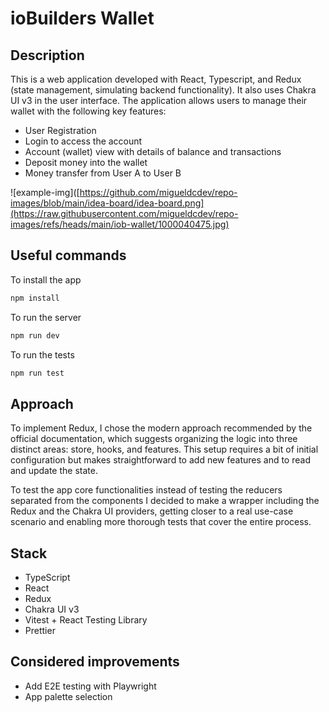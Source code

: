 # ioBuilders Wallet

## Description

This is a web application developed with React, Typescript, and Redux (state management, simulating backend functionality). It also uses Chakra UI v3 in the user interface. The application allows users to manage their wallet with the following key features:

- User Registration
- Login to access the account
- Account (wallet) view with details of balance and transactions
- Deposit money into the wallet
- Money transfer from User A to User B

![example-img]([https://github.com/migueldcdev/repo-images/blob/main/idea-board/idea-board.png](https://raw.githubusercontent.com/migueldcdev/repo-images/refs/heads/main/iob-wallet/1000040475.jpg)
## Useful commands

To install the app

```bash
npm install
```

To run the server

```bash
npm run dev
```

To run the tests

```bash
npm run test
```

## Approach

To implement Redux, I chose the modern approach recommended by the official documentation, which suggests organizing the logic into three distinct areas: store, hooks, and features. This setup requires a bit of initial configuration but makes straightforward to add new features and to read and update the state.

To test the app core functionalities instead of testing the reducers separated from the components I decided to make a wrapper including the Redux and the Chakra UI providers, getting closer to a real use-case scenario and enabling more thorough tests that cover the entire process.

## Stack

- TypeScript
- React
- Redux
- Chakra UI v3
- Vitest + React Testing Library
- Prettier

## Considered improvements

- Add E2E testing with Playwright
- App palette selection
